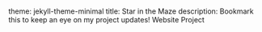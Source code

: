 #
theme: jekyll-theme-minimal
title: Star in the Maze
description: Bookmark this to keep an eye on my project updates!
Website Project
